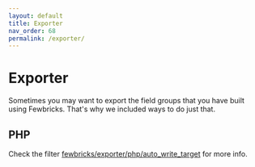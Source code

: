 ```yaml
---
layout: default
title: Exporter
nav_order: 68
permalink: /exporter/
---
```


# Exporter
Sometimes you may want to export the field groups that you have built using Fewbricks. That's why we included ways to do just that.

## PHP
Check the filter [fewbricks/exporter/php/auto_write_target](/filters/exporter--php--auto_write_target/) for more info.

